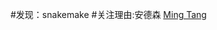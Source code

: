 \#发现：snakemake
\#关注理由:安德森
[Ming Tang](http://crazyhottommy.blogspot.com/2016/05/my-first-ever-minimal-working-chip-seq.html)
